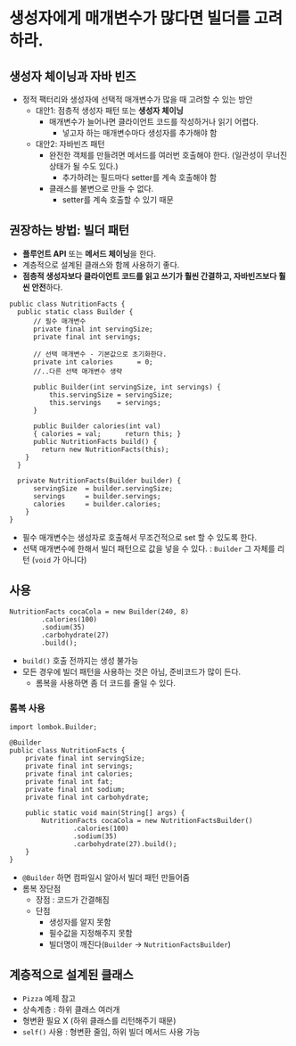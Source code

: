 # 생성자에게 매개변수가 많다면 빌더를 고려하라.

## 생성자 체이닝과 자바 빈즈

- 정적 팩터리와 생성자에 선택적 매개변수가 많을 때 고려할 수 있는 방안
  - 대안1: 점층적 생성자 패턴 또는 **생성자 체이닝**
    - 매개변수가 늘어나면 클라이언트 코드를 작성하거나 읽기 어렵다.
      - 넣고자 하는 매개변수마다 생성자를 추가해야 함 
  - 대안2: 자바빈즈 패턴
    - 완전한 객체를 만들려면 메서드를 여러번 호출해야 한다. (일관성이 무너진 상태가 될 수도 있다.)
      - 추가하려는 필드마다 setter를 계속 호출해야 함  
    - 클래스를 불변으로 만들 수 없다.
      - setter를 계속 호출할 수 있기 때문  

## 권장하는 방법: 빌더 패턴 
- **플루언트 API** 또는 **메서드 체이닝**을 한다.
- 계층적으로 설계된 클래스와 함께 사용하기 좋다.
- **점층적 생성자보다 클라이언트 코드를 읽고 쓰기가 훨씬 간결하고, 자바빈즈보다 훨씬 안전**하다.

```
public class NutritionFacts {
  public static class Builder {
      // 필수 매개변수
      private final int servingSize;
      private final int servings;

      // 선택 매개변수 - 기본값으로 초기화한다.
      private int calories      = 0;
      //..다른 선택 매개변수 생략

      public Builder(int servingSize, int servings) {
          this.servingSize = servingSize;
          this.servings    = servings;
      }

      public Builder calories(int val)
      { calories = val;      return this; }
      public NutritionFacts build() {
        return new NutritionFacts(this);
    }
  }
  
  private NutritionFacts(Builder builder) {
      servingSize  = builder.servingSize;
      servings     = builder.servings;
      calories     = builder.calories;
    }
}  
```
- 필수 매개변수는 생성자로 호출해서 무조건적으로 set 할 수 있도록 한다.
- 선택 매개변수에 한해서 빌더 패턴으로 값을 넣을 수 있다. : `Builder` 그 자체를 리턴 (`void` 가 아니다) 

## 사용
```
NutritionFacts cocaCola = new Builder(240, 8)
        .calories(100)
        .sodium(35)
        .carbohydrate(27)
        .build();
```
- `build()` 호출 전까지는 생성 불가능 
- 모든 경우에 빌더 패턴을 사용하는 것은 아님, 준비코드가 많이 든다. 
  - 롬복을 사용하면 좀 더 코드를 줄일 수 있다.

### 롬복 사용
```
import lombok.Builder;

@Builder
public class NutritionFacts {
    private final int servingSize;
    private final int servings;
    private final int calories;
    private final int fat;
    private final int sodium;
    private final int carbohydrate;

    public static void main(String[] args) {
        NutritionFacts cocaCola = new NutritionFactsBuilder()
                .calories(100)
                .sodium(35)
                .carbohydrate(27).build();
    }
}
```
- `@Builder` 하면 컴파일시 알아서 빌더 패턴 만들어줌 
- 롬복 장단점
  - 장점 : 코드가 간결해짐 
  - 단점
    - 생성자를 알지 못함
    - 필수값을 지정해주지 못함 
    - 빌더명이 깨진다(`Builder` -> `NutritionFactsBuilder`)


## 계층적으로 설계된 클래스
- `Pizza` 예제 참고 
- 상속계층 : 하위 클래스 여러개 
- 형변환 필요 X (하위 클래스를 리턴해주기 때문) 
- `self()` 사용 : 형변환 줄임, 하위 빌더 메서드 사용 가능
